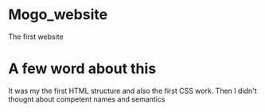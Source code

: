 # Mogo_website
The first website
# A few word about this
It was my the first HTML structure and also the first CSS work. Then I didn't thougnt about competent names and semantics
